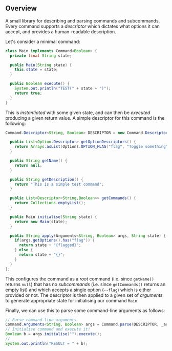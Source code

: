 ## Overview

A small library for describing and parsing commands and subcommands.
Every command supports a <i>descriptor</i> which dictates what options
it can accept, and provides a human-readable description.

Let's consider a minimal command:

```Java
class Main implements Command<Boolean> {
  private final String state;

  public Main(String state) {
    this.state = state;
  }

  public Boolean execute() {
    System.out.println("TEST(" + state + ")");
    return true;
  }
}
```

This is _instantiated_ with some given state, and can then be
_executed_ producing a given return value.  A simple descriptor for
this command is the following:

```Java
Command.Descriptor<String, Boolean> DESCRIPTOR = new Command.Descriptor<>() {

  public List<Option.Descriptor> getOptionDescriptors() {
    return Arrays.asList(Options.OPTION_FLAG("flag", "Toggle something"));
  }

  public String getName() {
    return null;
  }

  public String getDescription() {
    return "This is a simple test command";
  }

  public List<Descriptor<String,Boolean>> getCommands() {
    return Collections.emptyList();
  }

  public Main initialise(String state) {
    return new Main(state);
  }

  public String apply(Arguments<String, Boolean> args, String state) {
    if(args.getOptions().has("flag")) {
      return state + "{flagged}";
    } else {
      return state + "{}";
    }
  }
};
```

This configures the command as a _root_ command (i.e. since
`getName()` returns `null`) that has no _subcommands_ (i.e. since
`getCommands()` returns an empty list) and which accepts a single
option (`--flag`) which is either provided or not.  The descriptor is
then applied to a given set of _arguments_ to generate appropriate
state for initialising our command `Main`.

Finally, we can use this to parse some command-line arguments as
follows:

```Java
// Parse command-line arguments
Command.Arguments<String, Boolean> args = Command.parse(DESCRIPTOR, _args);
// Initialise command and execute it!
Boolean b = args.initialise("").execute();
//
System.out.println("RESULT = " + b);
```